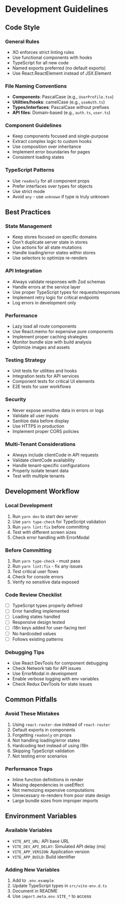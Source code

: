 # Development Guidelines

## Code Style

### General Rules
- XO enforces strict linting rules
- Use functional components with hooks
- TypeScript for all new code
- Named exports preferred (no default exports)
- Use React.ReactElement instead of JSX.Element

### File Naming Conventions
- **Components**: PascalCase (e.g., `UserProfile.tsx`)
- **Utilities/hooks**: camelCase (e.g., `useAuth.ts`)
- **Types/interfaces**: PascalCase without prefixes
- **API files**: Domain-based (e.g., `auth.ts`, `user.ts`)

### Component Guidelines
- Keep components focused and single-purpose
- Extract complex logic to custom hooks
- Use composition over inheritance
- Implement error boundaries for pages
- Consistent loading states

### TypeScript Patterns
- Use `readonly` for all component props
- Prefer interfaces over types for objects
- Use strict mode
- Avoid `any` - use `unknown` if type is truly unknown

## Best Practices

### State Management
- Keep stores focused on specific domains
- Don't duplicate server state in stores
- Use actions for all state mutations
- Handle loading/error states within stores
- Use selectors to optimize re-renders

### API Integration
- Always validate responses with Zod schemas
- Handle errors at the service layer
- Use proper TypeScript types for requests/responses
- Implement retry logic for critical endpoints
- Log errors in development only

### Performance
- Lazy load all route components
- Use React.memo for expensive pure components
- Implement proper caching strategies
- Monitor bundle size with build analysis
- Optimize images and assets

### Testing Strategy
- Unit tests for utilities and hooks
- Integration tests for API services
- Component tests for critical UI elements
- E2E tests for user workflows

### Security
- Never expose sensitive data in errors or logs
- Validate all user inputs
- Sanitize data before display
- Use HTTPS in production
- Implement proper CORS policies

### Multi-Tenant Considerations
- Always include clientCode in API requests
- Validate clientCode availability
- Handle tenant-specific configurations
- Properly isolate tenant data
- Test with multiple tenants

## Development Workflow

### Local Development
1. Run `yarn dev` to start dev server
2. Use `yarn type-check` for TypeScript validation
3. Run `yarn lint:fix` before committing
4. Test with different screen sizes
5. Check error handling with ErrorModal

### Before Committing
1. Run `yarn type-check` - must pass
2. Run `yarn lint:fix` - fix any issues
3. Test critical user flows
4. Check for console errors
5. Verify no sensitive data exposed

### Code Review Checklist
- [ ] TypeScript types properly defined
- [ ] Error handling implemented
- [ ] Loading states handled
- [ ] Responsive design tested
- [ ] i18n keys added for user-facing text
- [ ] No hardcoded values
- [ ] Follows existing patterns

### Debugging Tips
- Use React DevTools for component debugging
- Check Network tab for API issues
- Use ErrorModal in development
- Enable verbose logging with env variables
- Check Redux DevTools for state issues

## Common Pitfalls

### Avoid These Mistakes
1. Using `react-router-dom` instead of `react-router`
2. Default exports in components
3. Forgetting `readonly` on props
4. Not handling loading/error states
5. Hardcoding text instead of using i18n
6. Skipping TypeScript validation
7. Not testing error scenarios

### Performance Traps
- Inline function definitions in render
- Missing dependencies in useEffect
- Not memoizing expensive computations
- Unnecessary re-renders from poor state design
- Large bundle sizes from improper imports

## Environment Variables

### Available Variables
- `VITE_API_URL`: API base URL
- `VITE_DEV_API_DELAY`: Simulated API delay (ms)
- `VITE_APP_VERSION`: Application version
- `VITE_APP_BUILD`: Build identifier

### Adding New Variables
1. Add to `.env.example`
2. Update TypeScript types in `src/vite-env.d.ts`
3. Document in README
4. Use `import.meta.env.VITE_*` to access